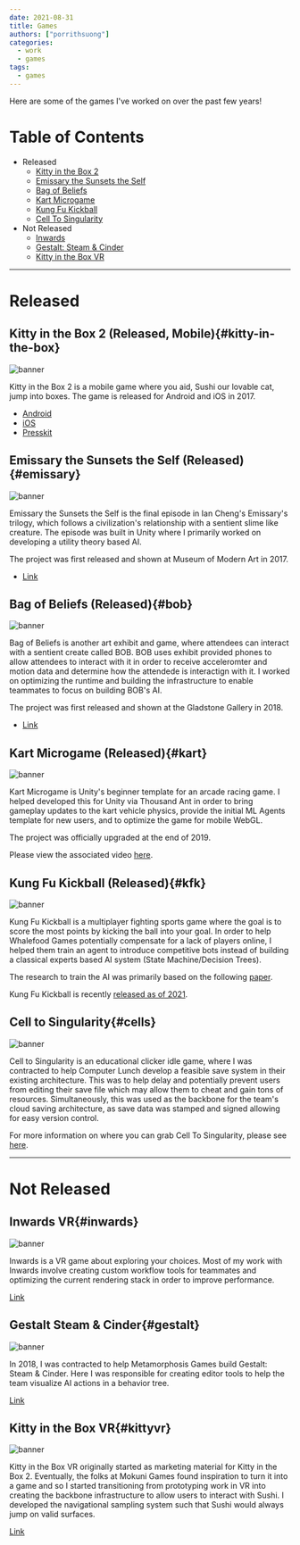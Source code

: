 ```yaml
---
date: 2021-08-31
title: Games
authors: ["porrithsuong"]
categories:
  - work
  - games
tags:
  - games
---
```


Here are some of the games I've worked on over the past few years!

# Table of Contents
  * Released
    * [Kitty in the Box 2](#kitty-in-the-box)
    * [Emissary the Sunsets the Self](#emissary)
    * [Bag of Beliefs](#bob)
    * [Kart Microgame](#kart)
    * [Kung Fu Kickball](#kfk)
    * [Cell To Singularity](#cells)
  * Not Released
    * [Inwards](#inwards)
    * [Gestalt: Steam & Cinder](#gestalt)
    * [Kitty in the Box VR](#kittyvr)
---

# Released
## Kitty in the Box 2 (Released, Mobile){#kitty-in-the-box}

![banner](http://mokuni.com/press/Kitty%20in%20the%20Box%202/images/header.png)

Kitty in the Box 2 is a mobile game where you aid, Sushi our lovable cat, jump into boxes. The game 
is released for Android and iOS in 2017.

* [Android](https://play.google.com/store/apps/details?id=com.mokuni.kib2&hl=en_US)
* [iOS](https://apps.apple.com/us/app/kitty-in-the-box-2/id1106313526)
* [Presskit](http://mokuni.com/press/sheet.php?p=Kitty%20in%20the%20Box%202)

## Emissary the Sunsets the Self (Released){#emissary}

![banner](https://d2w9rnfcy7mm78.cloudfront.net/2455622/display_c572f2f995faf7d9d8ceb3b7e6749739.png)

Emissary the Sunsets the Self is the final episode in Ian Cheng's Emissary's trilogy, which follows 
a civilization's relationship with a sentient slime like creature. The episode was built in Unity 
where I primarily worked on developing a utility theory based AI.

The project was first released and shown at Museum of Modern Art in 2017.
* [Link](http://iancheng.com/emissaries)

## Bag of Beliefs (Released){#bob}

![banner](https://d2w9rnfcy7mm78.cloudfront.net/2663713/original_5961e121e6b2cc91b90ce77bda1563f8.jpg)

Bag of Beliefs is another art exhibit and game, where attendees can interact with a sentient create 
called BOB. BOB uses exhibit provided phones to allow attendees to interact with it in order to receive 
acceleromter and motion data and determine how the attendede is interactign with it. I worked on 
optimizing the runtime and building the infrastructure to enable teammates to focus on building 
BOB's AI.

The project was first released and shown at the Gladstone Gallery in 2018.
* [Link](http://iancheng.com/BOB)

## Kart Microgame (Released){#kart}

![banner](https://assetstorev1-prd-cdn.unity3d.com/key-image/1c64e0ff-1b57-48ad-8b3d-ab7bf63e6d0c.webp)

Kart Microgame is Unity's beginner template for an arcade racing game. I helped developed this for 
Unity via Thousand Ant in order to bring gameplay updates to the kart vehicle physics, provide the 
initial ML Agents template for new users, and to optimize the game for mobile WebGL.

The project was officially upgraded at the end of 2019.

Please view the associated video [here](../thousandant).

## Kung Fu Kickball (Released){#kfk}

![banner](https://www.kungfukickball.com/images/Screenshot1.png)

Kung Fu Kickball is a multiplayer fighting sports game where the goal is to score the most points 
by kicking the ball into your goal. In order to help Whalefood Games potentially compensate for a 
lack of players online, I helped them train an agent to introduce competitive bots instead of 
building a classical experts based AI system (State Machine/Decision Trees). 

The research to train the AI was primarily based on the following [paper](https://arxiv.org/pdf/1702.06230.pdf).

Kung Fu Kickball is recently [released as of 2021](https://store.steampowered.com/app/1004620/KungFu_Kickball/).

## Cell to Singularity{#cells}

![banner](https://www.celltosingularity.com/img/cell_to_singularity_app_icon.png)

Cell to Singularity is an educational clicker idle game, where I was contracted to help Computer 
Lunch develop a feasible save system in their existing architecture. This was to help delay and 
potentially prevent users from editing their save file which may allow them to cheat and gain 
tons of resources. Simultaneously, this was used as the backbone for the team's cloud saving 
architecture, as save data was stamped and signed allowing for easy version control.

For more information on where you can grab Cell To Singularity, please see [here](https://www.celltosingularity.com/).

---

# Not Released

## Inwards VR{#inwards}

![banner](https://static.wixstatic.com/media/7e1185_7e2d1afe25994e019c616392d5f72a41~mv2.jpg/v1/fill/w_1956,h_1108,al_c,q_90,usm_0.66_1.00_0.01/Screen%2520Shot%25202021-03-12%2520at%252015_42_.webp)

Inwards is a VR game about exploring your choices. Most of my work with Inwards involve creating custom 
workflow tools for teammates and optimizing the current rendering stack in order to improve performance.

[Link](https://www.vrwiz.co/projects)

## Gestalt Steam & Cinder{#gestalt}

![banner](https://cdn.akamai.steamstatic.com/steam/apps/1231990/header.jpg?t=1629970667)

In 2018, I was contracted to help Metamorphosis Games build Gestalt: Steam & Cinder. Here I was responsible 
for creating editor tools to help the team visualize AI actions in a behavior tree.

[Link](https://store.steampowered.com/app/1231990/Gestalt_Steam__Cinder/)

## Kitty in the Box VR{#kittyvr}

![banner](http://mokuni.com/press/Kitty%20in%20the%20Box%20VR/images/header.png)

Kitty in the Box VR originally started as marketing material for Kitty in the Box 2. Eventually, the folks 
at Mokuni Games found inspiration to turn it into a game and so I started transitioning from prototyping 
work in VR into creating the backbone infrastructure to allow users to interact with Sushi. I developed 
the navigational sampling system such that Sushi would always jump on valid surfaces.

[Link](http://mokuni.com/press/sheet.php?p=Kitty%20in%20the%20Box%20VR)